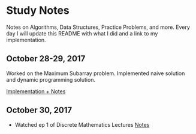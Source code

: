 # Study Notes
Notes on Algorithms, Data Structures, Practice Problems, and more. Every day I will update this README with what I did and a link to my implementation.

## October 28-29, 2017
Worked on the Maximum Subarray problem. Implemented naive solution and dynamic programming solution.  

[Implementation + Notes](brainteasers/max_contig_subarray)

## October 30, 2017

* Watched ep 1 of Discrete Mathematics Lectures [Notes](Algorithms_and_Math/discrete_math.md)
